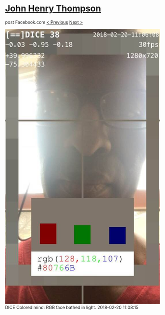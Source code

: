 # [John Henry Thompson](../README.md)
post Facebook.com
[< Previous](2018-02-22-1.md) [Next >](2018-02-19-1.md)

[![](../media/2018-02-20/Timeline-Photos-DICE-Colored-mind-RGB-face-bathed-in-light.jpg)](../README.md)
DICE Colored mind: RGB face bathed in light.
2018-02-20 11:08:15